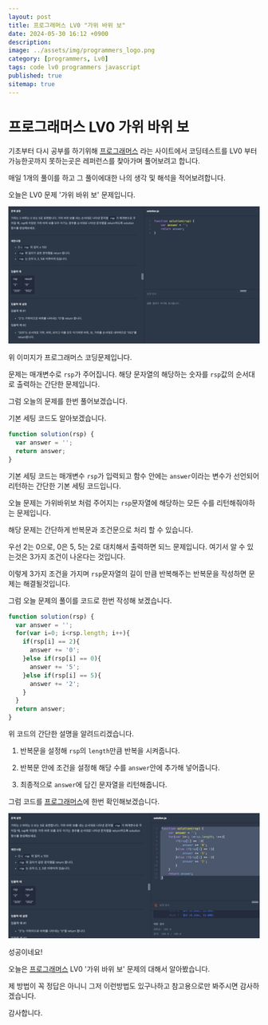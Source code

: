 ```yaml
---
layout: post
title: 프로그래머스 LV0 "가위 바위 보"
date: 2024-05-30 16:12 +0900
description: 
image: ../assets/img/programmers_logo.png
category: [programmers, Lv0]
tags: code lv0 programmers javascript
published: true
sitemap: true
---
```


# 프로그래머스 LV0 가위 바위 보

  기초부터 다시 공부를 하기위해 [프로그래머스](https://programmers.co.kr/) 라는 사이트에서
  코딩테스트를 LV0 부터 가능한곳까지 못하는곳은 레퍼런스를 찾아가며 풀어보려고 합니다.

  매일 1개의 풀이를 하고 그 풀이에대한 나의 생각 및 해석을 적어보려합니다.

  오늘은 LV0 문제 '가위 바위 보' 문제입니다.

  ![프로그래머스 이미지](/assets/img/post58_01.png)

  위 이미지가 프로그래머스 코딩문제입니다.
  
  문제는 매개변수로 `rsp`가 주어집니다. 해당 문자열의 해당하는 숫자를 `rsp`값의 순서대로 출력하는 간단한 문제입니다.

  그럼 오늘의 문제를 한번 풀어보겠습니다.

  기본 세팅 코드도 알아보겠습니다.

```javascript
function solution(rsp) {
  var answer = '';
  return answer;
}
```

기본 세팅 코드는 매개변수 `rsp`가 입력되고 함수 안에는 `answer`이라는 변수가 선언되어 리턴하는 간단한 기본 세팅 코드입니다.

오늘 문제는 가위바위보 처럼 주어지는 `rsp`문자열에 해당하는 모든 수를 리턴해줘야하는 문제입니다.

해당 문제는 간단하게 반복문과 조건문으로 처리 할 수 있습니다.

우선 2는 0으로, 0은 5, 5는 2로 대치해서 출력하면 되느 문제입니다. 여기서 알 수 있는것은 3가지 조건이 나온다는 것입니다.

이렇게 3가지 조건을 가지며 `rsp`문자열의 길이 만큼 반복해주는 반복문을 작성하면 문제는 해결될것입니다.

그럼 오늘 문제의 풀이를 코드로 한번 작성해 보겠습니다.

```javascript
function solution(rsp) {
  var answer = '';
  for(var i=0; i<rsp.length; i++){
    if(rsp[i] == 2){
      answer += '0';
    }else if(rsp[i] == 0){
      answer += '5';
    }else if(rsp[i] == 5){
      answer += '2';
    }
  }
  return answer;
}
```
위 코드의 간단한 설명을 알려드리겠습니다.

1. 반복문을 설정해 `rsp`의 `length`만큼 반복을 시켜줍니다.

2. 반복문 안에 조건을 설정해 해당 수를 `answer`안에 추가해 넣어줍니다.

3. 최종적으로 `answer`에 담긴 문자열을 리턴해줍니다.

그럼 코드를 [프로그래머스](https://programmers.co.kr/)에 한번 확인해보겠습니다.

![프로그래머스 이미지](/assets/img/post58_02.png)

성공이네요!

오늘은 [프로그래머스](https://programmers.co.kr/) LV0 '가위 바위 보' 문제의 대해서 알아봤습니다.

제 방법이 꼭 정답은 아니니 그저 이런방법도 있구나하고 참고용으로만 봐주시면 감사하겠습니다.

감사합니다.